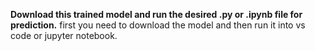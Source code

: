 **Download this trained model and run the desired .py or .ipynb file for prediction.**
first you need to download the model and then run it into vs code or jupyter notebook.
